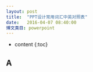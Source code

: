 ```yaml
---
layout: post
title:  "PPT设计常用词汇中英对照表"
date:   2016-04-07 08:40:00
博文类目: powerpoint
---
```


* content
{:toc}


## A
